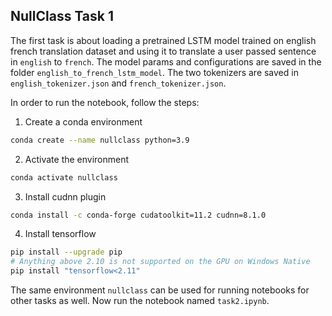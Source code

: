 ## NullClass Task 1

The first task is about loading a pretrained LSTM model trained on english french translation dataset and using it to translate a user passed sentence in `english` to `french`. The model params and configurations are saved in the folder `english_to_french_lstm_model`. The two tokenizers are saved in `english_tokenizer.json` and `french_tokenizer.json`. 

In order to run the notebook, follow the steps:

1. Create a conda environment

```bash
conda create --name nullclass python=3.9
```
2. Activate the environment

```bash
conda activate nullclass
```
3. Install cudnn plugin
```bash
conda install -c conda-forge cudatoolkit=11.2 cudnn=8.1.0
```

4. Install tensorflow
```bash
pip install --upgrade pip
# Anything above 2.10 is not supported on the GPU on Windows Native
pip install "tensorflow<2.11" 
```

The same environment `nullclass` can be used for running notebooks for other tasks as well. Now run the notebook named `task2.ipynb`.
